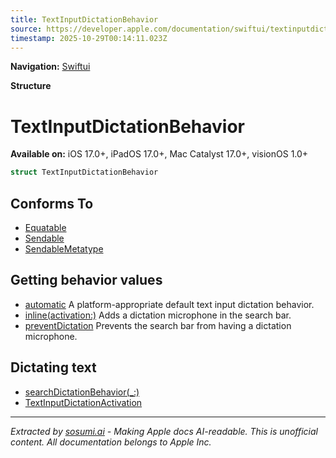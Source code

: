 ```yaml
---
title: TextInputDictationBehavior
source: https://developer.apple.com/documentation/swiftui/textinputdictationbehavior
timestamp: 2025-10-29T00:14:11.023Z
---
```


**Navigation:** [Swiftui](/documentation/swiftui)

**Structure**

# TextInputDictationBehavior

**Available on:** iOS 17.0+, iPadOS 17.0+, Mac Catalyst 17.0+, visionOS 1.0+

```swift
struct TextInputDictationBehavior
```

## Conforms To

- [Equatable](/documentation/Swift/Equatable)
- [Sendable](/documentation/Swift/Sendable)
- [SendableMetatype](/documentation/Swift/SendableMetatype)

## Getting behavior values

- [automatic](/documentation/swiftui/textinputdictationbehavior/automatic) A platform-appropriate default text input dictation behavior.
- [inline(activation:)](/documentation/swiftui/textinputdictationbehavior/inline(activation:)) Adds a dictation microphone in the search bar.
- [preventDictation](/documentation/swiftui/textinputdictationbehavior/preventdictation) Prevents the search bar from having a dictation microphone.

## Dictating text

- [searchDictationBehavior(_:)](/documentation/swiftui/view/searchdictationbehavior(_:))
- [TextInputDictationActivation](/documentation/swiftui/textinputdictationactivation)

---

*Extracted by [sosumi.ai](https://sosumi.ai) - Making Apple docs AI-readable.*
*This is unofficial content. All documentation belongs to Apple Inc.*
